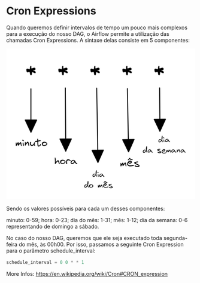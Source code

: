
# Cron Expressions

Quando queremos definir intervalos de tempo um pouco mais complexos para a execução do nosso DAG, o Airflow permite a utilização das chamadas Cron Expressions. A sintaxe delas consiste em 5 componentes:

![CronExpressions](./IMGs/cronExpressions/CronExpressions.png)

Sendo os valores possíveis para cada um desses componentes:

minuto: 0-59;
hora: 0-23;
dia do mês: 1-31;
mês: 1-12;
dia da semana: 0-6 representando de domingo a sábado.

No caso do nosso DAG, queremos que ele seja executado toda segunda-feira do mês, às 00h00. Por isso, passamos a seguinte Cron Expression para o parâmetro schedule_interval:

```python
schedule_interval = 0 0 * * 1
```
More Infos:
https://en.wikipedia.org/wiki/Cron#CRON_expression